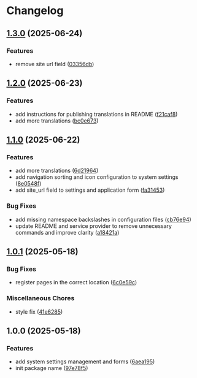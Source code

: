 # Changelog

## [1.3.0](https://github.com/rectitude-open/filament-system-settings/compare/v1.2.0...v1.3.0) (2025-06-24)


### Features

* remove site url field ([03356db](https://github.com/rectitude-open/filament-system-settings/commit/03356dbb9a55ae99493e7167cfeb2cc71906bf88))

## [1.2.0](https://github.com/rectitude-open/filament-system-settings/compare/v1.1.0...v1.2.0) (2025-06-23)


### Features

* add instructions for publishing translations in README ([f21caf8](https://github.com/rectitude-open/filament-system-settings/commit/f21caf804f78152cf05bb6b06557a79ba1b8fbb1))
* add more translations ([bc0e673](https://github.com/rectitude-open/filament-system-settings/commit/bc0e67366b4d85977aeae710b2c881f159fd6a3e))

## [1.1.0](https://github.com/rectitude-open/filament-system-settings/compare/v1.0.1...v1.1.0) (2025-06-22)


### Features

* add more translations ([6d21964](https://github.com/rectitude-open/filament-system-settings/commit/6d21964ca1b53c9e4727d9f7145b3ef6942c4d70))
* add navigation sorting and icon configuration to system settings ([8e0548f](https://github.com/rectitude-open/filament-system-settings/commit/8e0548f4fc36ca287b1293525fc6c60a216bc3e4))
* add site_url field to settings and application form ([fa31453](https://github.com/rectitude-open/filament-system-settings/commit/fa31453fb5b484c9b6e16d1d47447cda1e3d6c3e))


### Bug Fixes

* add missing namespace backslashes in configuration files ([cb76e94](https://github.com/rectitude-open/filament-system-settings/commit/cb76e949d18ac48074cfb3ecbe57318860a732de))
* update README and service provider to remove unnecessary commands and improve clarity ([a18421a](https://github.com/rectitude-open/filament-system-settings/commit/a18421afa99f676be0198e95f26df55c7f1cbeb8))

## [1.0.1](https://github.com/rectitude-open/filament-system-settings/compare/v1.0.0...v1.0.1) (2025-05-18)


### Bug Fixes

* register pages in the correct location ([6c0e59c](https://github.com/rectitude-open/filament-system-settings/commit/6c0e59c891515394e8a78d50933783337a2c1549))


### Miscellaneous Chores

* style fix ([41e6285](https://github.com/rectitude-open/filament-system-settings/commit/41e628539995debb824d5fe01f7aee038c62cdfa))

## 1.0.0 (2025-05-18)


### Features

* add system settings management and forms ([6aea195](https://github.com/rectitude-open/filament-system-settings/commit/6aea19513f08ebab854018b8f8e8fdb5e7bd002d))
* init package name ([97e78f5](https://github.com/rectitude-open/filament-system-settings/commit/97e78f51d0cd442218c411740a4c721e7fd8d5b2))
